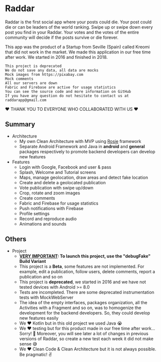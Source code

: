 # Raddar
Raddar is the first social app where your posts could die. Your post could die or can be leaders of the world ranking. Swipe up or swipe down every post you find in your Raddar. Your votes and the votes of the entire community will decide if the posts survive or die forever.

This app was the product of a Startup from Seville (Spain) called Kreomi that did not work in the market. We made this application in our free time after work. We started in 2016 and finished in 2018.

    This project is deprecated
    We do not save any data, all data are mocks
    Mock images from https://pixabay.com
    Mock comments
    All our servers are down
    Fabric and Firebase are active for usage statistics
    You can see the source code and more information on GitHub
    If you have any question do not hesitate to contact us at raddarapp@gmail.com

❤️ THANK YOU TO EVERYONE WHO COLLABORATED WITH US ❤️

## Summary

* Architecture
  * My own Clean Architecture with MVP using [Rosie][1] framework
  * Separate Android Framework and Java in <b>android</b> and <b>general</b> packages respectively to promote backend developers can develop new features
* Features
  * Login with Google, Facebook and user & pass
  * Splash, Welcome and Tutorial screens
  * Maps, manage geolocation, draw areas and detect fake location
  * Create and delete a geolocated publication
  * Vote publication with swipe up/down
  * Crop, rotate and zoom images
  * Create comments
  * Fabric and Firebase for usage statistics
  * Push notifications with Firebase
  * Profile settings
  * Record and reproduce audio
  * Animations and sounds

## Others

* Project
  * <b><u>VERY IMPORTANT</u>: To launch this project, use the "debugFake" Build Variant</b>
  * This project is a <b>Beta</b>, some features are not implemented. For example, edit a publication, follow users, delete comments, report a publication and so on
  * This project is <b>deprecated</b>, we started in 2016 and we have not tested devices with Android >= 8.0
  * Tests are incompleted. There are some deprecated instrumentation tests with MockWebServer
  * The idea of the empty interfaces, packages organization, all the Activities with a Fragment and so on, was to homogenize the development for the backend developers. So, they could develop new features easily
  * We ❤️ Kotlin but in this old project we used Java 😭
  * We ❤️ testing but for this product made in our free time after work... Sorry! 🙏 Moreover, you will see later a lot of changes in previous versions of Raddar, so create a new test each week it did not make sense 😅
  * We ❤️ Clean Code & Clean Architecture but it is not always possible. Be pragmatic! ✌️


[1]: https://github.com/Karumi/Rosie
